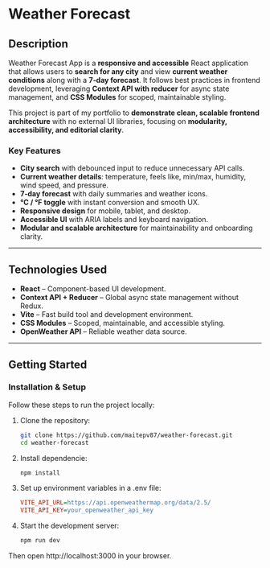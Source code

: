# **Weather Forecast**

## **Description**

Weather Forecast App is a **responsive and accessible** React application that allows users to **search for any city** and view **current weather conditions** along with a **7‑day forecast**. It follows best practices in frontend development, leveraging **Context API with reducer** for async state management, and **CSS Modules** for scoped, maintainable styling.

This project is part of my portfolio to **demonstrate clean, scalable frontend architecture** with no external UI libraries, focusing on **modularity, accessibility, and editorial clarity**.

### **Key Features**

- **City search** with debounced input to reduce unnecessary API calls.
- **Current weather details**: temperature, feels like, min/max, humidity, wind speed, and pressure.
- **7‑day forecast** with daily summaries and weather icons.
- **°C / °F toggle** with instant conversion and smooth UX.
- **Responsive design** for mobile, tablet, and desktop.
- **Accessible UI** with ARIA labels and keyboard navigation.
- **Modular and scalable architecture** for maintainability and onboarding clarity.

---

## **Technologies Used**

- **React** – Component-based UI development.
- **Context API + Reducer** – Global async state management without Redux.
- **Vite** – Fast build tool and development environment.
- **CSS Modules** – Scoped, maintainable, and accessible styling.
- **OpenWeather API** – Reliable weather data source.

---

## **Getting Started**

### **Installation & Setup**

Follow these steps to run the project locally:

1. Clone the repository:

   ```bash
   git clone https://github.com/maitepv87/weather-forecast.git
   cd weather-forecast

   ```

2. Install dependencie:

   ```bash
   npm install
   ```

3. Set up environment variables in a .env file:

   ```ini
   VITE_API_URL=https://api.openweathermap.org/data/2.5/
   VITE_API_KEY=your_openweather_api_key
   ```

4. Start the development server:

   ```bash
   npm run dev
   ```

Then open http://localhost:3000 in your browser.
